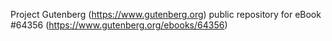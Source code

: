 Project Gutenberg (https://www.gutenberg.org) public repository for
eBook #64356 (https://www.gutenberg.org/ebooks/64356)
